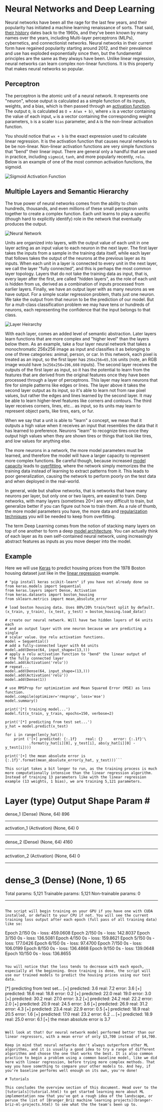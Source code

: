 # Neural Networks and Deep Learning

Neural networks have been all the rage for the last few years, and their popularity has initiated a machine learning renaissance of sorts. That said, [their history](a-brief-ml-history.html) dates back to the 1960s, and they've been known by many names over the years, including Multi-layer perceptrons (MLPs), cybernetics, and connectionist networks. Neural networks in their current form have regained popularity starting around 2012, and their prevalence and use has exploded exponentially since then, but the fundamental principles are the same as they always have been. Unlike linear regression, neural networks can learn complex non-linear functions. It is this property that makes neural networks so popular. 

## Perceptron

The perceptron is the atomic unit of a neural network. It represents one "neuron", whose output is calculated as a simple function of its inputs, weights, and a bias, which is then passed through an [activation function](activation-functions.html). The output `O`, is calculated as `O = A(wx + b)`, where `x` is a vector containing the value of each input, `w` is a vector containing the corresponding weight parameters, `b` is a scaler `bias` parameter, and `A` is the non-linear activation function.

You should notice that `wx + b` is the exact expression used to calculate linear regression. It is the activation function that causes neural networks to be be non-linear. Non-linear activation functions are very simple functions that "bend" their linear input. There are general only a handful that are used in practice, including `sigmoid`, `tanh`, and more popularly recently, `relu`. Below is an example of one of the most common activation functions, the sigmoid.

![Sigmoid Activation Function](images/sigmoid.gif)

## Multiple Layers and Semantic Hierarchy

The true power of neural networks comes from the ability to chain hundreds, thousands, and even millions of these small perceptron units together to create a complex function. Each unit learns to play a specific (though hard to explicitly identify) role in the network that eventually produces the output. 

![Neural Network](images/nn.png)

Units are organized into layers, with the output value of each unit in one layer acting as an input value to each neuron in the next layer. The first layer takes the inputs from a sample in the training data itself, while each layer that follows takes the output of the neurons at the previous layer as its inputs. When each unit in a layer is connected to every unit in the next layer, we call the layer "fully connected", and this is perhaps the most common layer topology. Layers that do not take the training data as input, that is, every layer after the first, are called "hidden layers", as the role of each unit is hidden from us, derived as a combination of inputs processed from earlier layers. Finally, we have an output layer with as many neurons as we have output. For a simple scalar regression problem, thats just one neuron. We take the output from that neuron to be the prediction of our model. But for a mult-class classification problem we may have tens or hundreds of neurons, each representing the confidence that the input belongs to that class.

![Layer Heirarchy](images/layer-heirarchy.png)

With each layer, comes an added level of semantic abstraction. Later layers learn functions that are more complex and "higher level" than the layers below them. As an example, take a four layer neural network that takes a monochromatic 256x256 image as input and classifies it as belonging to one of three categories: animal, person, or car. In this network, each pixel is treated as an input, so the first layer has `256x256=65,536` units (note, an RGB image would have `3x256x256=196,608` inputs). The second layer receives the outputs of the first layer as input, so it has the potential to learn from the features that are derived from the original features once they have been processed through a layer of perceptrons. This layer may learn neurons that fire for simple patterns like edges or lines. The layer above it takes the second layer output as its input, so it's able to learn not from raw pixel values, but rather the edges and lines learned by the second layer. It may be able to learn higher-level features like corners and contours. The third layer receives corners, lines, etc... as input, so its units may learn to represent object parts, like tires, ears, or fur. 

When we say that a unit is able to "learn" a concept, we mean that it outputs a high value when it receives an input that resembles the data that it has learned to preference. Neurons "learn" to recognize tires once they output high values when they are shown tires or things that look like tires, and low values for anything else.

The more neurons in a network, the more model parameters must be learned, and therefore the model will have a larger capacity to represent more complex functions. Be careful though, because increased [model capacity](model-capacity.html) leads to [overfitting](overfitting-and-underfitting.html), where the network simply memorizes the the training data instead of learning to extract patterns from it. This leads to poor generalization, causing the network to perform poorly on the test data and when deployed in the real-world.

In general, wide but shallow networks, that is networks that have many neurons per layer, but only one or two layers, are easiest to train. Deep networks, with many layers (sometimes 20+) are very difficult to train, but generalize better if you can figure out how to train them. As a rule of thumb, the more model parameters you have, the more data and [regularization techniques](regularization.html) you will be needed to keep from overfitting.

The term Deep Learning comes from the notion of stacking many layers on top of one another to form a deep [model architecture](model-architecture.html). You can actually think of each layer as its own self-contained neural network, using increasingly abstract features as inputs as you move deeper into the model.

## Example

Here we will use [Keras](https://keras.io) to predict housing prices from the 1978 Boston housing dataset just like in the [linear regression](linear-regression.html) example.

```
# "pip install keras scikit-learn" if you have not already done so
from keras.models import Sequential
from keras.layers import Dense, Activation
from keras.datasets import boston_housing
from sklearn.metrics import mean_absolute_error

# load boston housing data. Uses 80%/20% train/test split by default.
(x_train, y_train), (x_test, y_test) = boston_housing.load_data()

# create our neural network. Will have two hidden layers of 64 units each
# and an output layer with one neuron because we are predicting a single 
# scalar value. Use relu activation functions.
model = Sequential()
# add a fully-connected layer with 64 units
model.add(Dense(64, input_shape=(13,)))
# apply a relu activation function to "bend" the linear output of
# the fully connected layer
model.add(Activation('relu'))
# repeat...
model.add(Dense(64, input_shape=(13,)))
model.add(Activation('relu'))
model.add(Dense(1))

# use RMSProp for optimization and Mean Squared Error (MSE) as loss function.
model.compile(optimizer='rmsprop', loss='mse')
model.summary()

print('[*] training model...')
model.fit(x_train, y_train, epochs=150, verbose=2)

print('[*] predicting from test set...')
y_hat = model.predict(x_test)

for i in range(len(y_hat)):
	print ('[+] predicted: {:.1f}    real: {}     error: {:.1f}'\
		   .format(y_hat[i][0], y_test[i], abs(y_hat[i][0] - y_test[i])))

print('[+] the mean absolute error is {:.1f}'.format(mean_absolute_error(y_hat, y_test)))```

This script takes a bit longer to run, as the training process is much more computationally intensive than the linear regression algorithm. Instead of training 13 parameters like with the linear regression example (13 weights, 1 bias), we are training 5,121 parameters. 

```
Layer (type)                 Output Shape              Param #   
=================================================================
dense_1 (Dense)              (None, 64)                896       
_________________________________________________________________
activation_1 (Activation)    (None, 64)                0         
_________________________________________________________________
dense_2 (Dense)              (None, 64)                4160      
_________________________________________________________________
activation_2 (Activation)    (None, 64)                0         
_________________________________________________________________
dense_3 (Dense)              (None, 1)                 65        
=================================================================
Total params: 5,121
Trainable params: 5,121
Non-trainable params: 0
_________________________________________________________________
```

The script will begin training on your GPU if you have one with CUDA installed, or default to your CPU if not. You will see the current training loss output after each epoch (full pass of all training data) like so:

```
Epoch 2/150
0s - loss: 459.0608
Epoch 2/150
0s - loss: 142.8037
Epoch 3/150
0s - loss: 136.5081
Epoch 4/150
0s - loss: 159.8621
Epoch 5/150
0s - loss: 177.0426
Epoch 6/150
0s - loss: 97.4700
Epoch 7/150
0s - loss: 106.0199
Epoch 8/150
0s - loss: 136.4868
Epoch 9/150
0s - loss: 139.0648
Epoch 10/150
0s - loss: 136.8655
```

You will notice that the loss tends to decrease with each epoch, especially at the beginning. Once training is done, the script will use our trained models to predict the housing prices using our test data.

```
[*] predicting from test set...
[+] predicted: 3.6    real: 7.2     error: 3.6
[+] predicted: 18.6    real: 18.8     error: 0.2
[+] predicted: 22.0    real: 19.0     error: 3.0
[+] predicted: 30.2    real: 27.0     error: 3.2
[+] predicted: 24.2    real: 22.2     error: 2.0
[+] predicted: 20.9    real: 24.5     error: 3.6
[+] predicted: 26.9    real: 31.2     error: 4.3
[+] predicted: 23.4    real: 22.9     error: 0.5
[+] predicted: 18.9    real: 20.5     error: 1.6
[+] predicted: 17.0    real: 23.2     error: 6.2
...
[+] predicted: 18.9    real: 25.0     error: 6.1
[+] the mean absolute error is 3.7
```

Well look at that! Our neural network model performed better than our linear regressors, with a mean error of only $3,700 instead of $4,700.

Keep in mind that neural networks don't always outperform other ML algorithms, and it is usually a good idea to try a range of different algorithms and choose the one that works the best. It is also common practice to begin a problem using a common baseline model, like we did here with linear regression, before trying more complex methods. That way you have something to compare your other models to. And hey, if you're baseline performs well enough on its own, you're done!

# Tutorials

This concludes the overview section of this document. Head over to the [tutorials](tutorial.html) to get started learning more about ML implementation now that you've got a rough idea of the landscape, or peruse the list of [Branger_Briz machine learning projects](branger-briz-ml-projects.html) to see what the the team's been up to.
